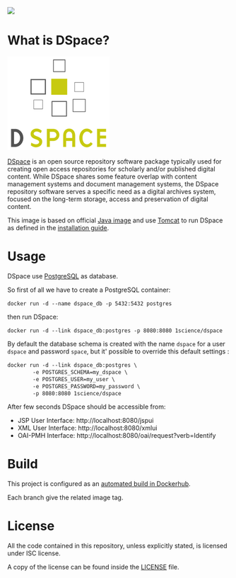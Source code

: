 [![](https://badge.imagelayers.io/1science/dspace:latest.svg)](https://imagelayers.io/?images=1science/dspace:latest 'Get your own badge on imagelayers.io')

# What is DSpace?

![logo](logo.png)

[DSpace](https://wiki.duraspace.org/display/DSDOC5x/Introduction) is an open source repository software package typically used for creating open access repositories for scholarly and/or published digital content. While DSpace shares some feature overlap with content management systems and document management systems, the DSpace repository software serves a specific need as a digital archives system, focused on the long-term storage, access and preservation of digital content.

This image is based on official [Java image](https://hub.docker.com/_/java/) and use [Tomcat](http://tomcat.apache.org/) to run DSpace as defined in the [installation guide](https://wiki.duraspace.org/display/DSDOC5x/Installing+DSpace).

# Usage

DSpace use [PostgreSQL](http://www.postgresql.org/) as database.

So first of all we have to create a PostgreSQL container:

```
docker run -d --name dspace_db -p 5432:5432 postgres
```

then run DSpace:

```
docker run -d --link dspace_db:postgres -p 8080:8080 1science/dspace
```

By default the database schema is created with the name `dspace` for a user `dspace` and password `space`, but it' possible to override this default settings :


```
docker run -d --link dspace_db:postgres \
        -e POSTGRES_SCHEMA=my_dspace \
        -e POSTGRES_USER=my_user \
        -e POSTGRES_PASSWORD=my_password \
        -p 8080:8080 1science/dspace
```

After few seconds DSpace should be accessible from:

 - JSP User Interface: http://localhost:8080/jspui
 - XML User Interface: http://localhost:8080/xmlui
 - OAI-PMH Interface: http://localhost:8080/oai/request?verb=Identify

# Build

This project is configured as an [automated build in Dockerhub](https://hub.docker.com/r/1science/java/).

Each branch give the related image tag.  

# License

All the code contained in this repository, unless explicitly stated, is
licensed under ISC license.

A copy of the license can be found inside the [LICENSE](LICENSE) file.
